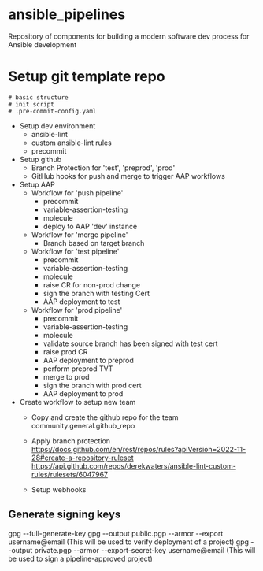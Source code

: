 # ansible_pipelines
Repository of components for building a modern software dev process for Ansible development

# Setup git template repo
    # basic structure
    # init script
    # .pre-commit-config.yaml
- Setup dev environment
    - ansible-lint
    - custom ansible-lint rules
    - precommit
- Setup github
    - Branch Protection for 'test', 'preprod', 'prod'
    - GitHub hooks for push and merge to trigger AAP workflows
- Setup AAP
    - Workflow for 'push pipeline'
        - precommit
        - variable-assertion-testing
        - molecule
        - deploy to AAP 'dev' instance
    - Workflow for 'merge pipeline'
        - Branch based on target branch
    - Workflow for 'test pipeline'
        - precommit
        - variable-assertion-testing
        - molecule
        - raise CR for non-prod change
        - sign the branch with testing Cert
        - AAP deployment to test
    - Workflow for 'prod pipeline'
        - precommit
        - variable-assertion-testing
        - molecule
        - validate source branch has been signed with test cert
        - raise prod CR
        - AAP deployment to preprod
        - perform preprod TVT
        - merge to prod
        - sign the branch with prod cert
        - AAP deployment to prod
- Create workflow to setup new team
    - Copy and create the github repo for the team
        community.general.github_repo
    - Apply branch protection
        https://docs.github.com/en/rest/repos/rules?apiVersion=2022-11-28#create-a-repository-ruleset
        https://api.github.com/repos/derekwaters/ansible-lint-custom-rules/rulesets/6047967
        
    - Setup webhooks



## Generate signing keys
gpg --full-generate-key
gpg --output public.pgp --armor --export username@email   (This will be used to verify deployment of a project)
gpg --output private.pgp --armor --export-secret-key username@email     (This will be used to sign a pipeline-approved project)